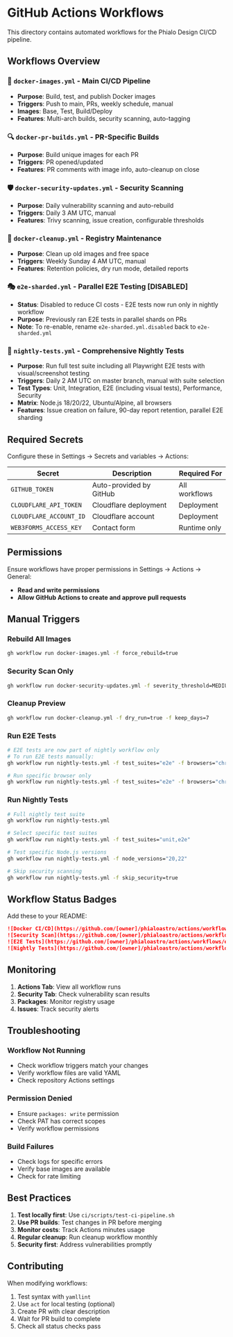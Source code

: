 # GitHub Actions Workflows

This directory contains automated workflows for the Phialo Design CI/CD pipeline.

## Workflows Overview

### 🔨 `docker-images.yml` - Main CI/CD Pipeline
- **Purpose**: Build, test, and publish Docker images
- **Triggers**: Push to main, PRs, weekly schedule, manual
- **Images**: Base, Test, Build/Deploy
- **Features**: Multi-arch builds, security scanning, auto-tagging

### 🔍 `docker-pr-builds.yml` - PR-Specific Builds
- **Purpose**: Build unique images for each PR
- **Triggers**: PR opened/updated
- **Features**: PR comments with image info, auto-cleanup on close

### 🛡️ `docker-security-updates.yml` - Security Scanning
- **Purpose**: Daily vulnerability scanning and auto-rebuild
- **Triggers**: Daily 3 AM UTC, manual
- **Features**: Trivy scanning, issue creation, configurable thresholds

### 🧹 `docker-cleanup.yml` - Registry Maintenance
- **Purpose**: Clean up old images and free space
- **Triggers**: Weekly Sunday 4 AM UTC, manual
- **Features**: Retention policies, dry run mode, detailed reports

### 🎭 `e2e-sharded.yml` - Parallel E2E Testing [DISABLED]
- **Status**: Disabled to reduce CI costs - E2E tests now run only in nightly workflow
- **Purpose**: Previously ran E2E tests in parallel shards on PRs
- **Note**: To re-enable, rename `e2e-sharded.yml.disabled` back to `e2e-sharded.yml`

### 🌙 `nightly-tests.yml` - Comprehensive Nightly Tests
- **Purpose**: Run full test suite including all Playwright E2E tests with visual/screenshot testing
- **Triggers**: Daily 2 AM UTC on master branch, manual with suite selection
- **Test Types**: Unit, Integration, E2E (including visual tests), Performance, Security
- **Matrix**: Node.js 18/20/22, Ubuntu/Alpine, all browsers
- **Features**: Issue creation on failure, 90-day report retention, parallel E2E sharding

## Required Secrets

Configure these in Settings → Secrets and variables → Actions:

| Secret | Description | Required For |
|--------|-------------|--------------|
| `GITHUB_TOKEN` | Auto-provided by GitHub | All workflows |
| `CLOUDFLARE_API_TOKEN` | Cloudflare deployment | Deployment |
| `CLOUDFLARE_ACCOUNT_ID` | Cloudflare account | Deployment |
| `WEB3FORMS_ACCESS_KEY` | Contact form | Runtime only |

## Permissions

Ensure workflows have proper permissions in Settings → Actions → General:
- **Read and write permissions**
- **Allow GitHub Actions to create and approve pull requests**

## Manual Triggers

### Rebuild All Images
```bash
gh workflow run docker-images.yml -f force_rebuild=true
```

### Security Scan Only
```bash
gh workflow run docker-security-updates.yml -f severity_threshold=MEDIUM
```

### Cleanup Preview
```bash
gh workflow run docker-cleanup.yml -f dry_run=true -f keep_days=7
```

### Run E2E Tests
```bash
# E2E tests are now part of nightly workflow only
# To run E2E tests manually:
gh workflow run nightly-tests.yml -f test_suites="e2e" -f browsers="chromium,firefox,webkit"

# Run specific browser only
gh workflow run nightly-tests.yml -f test_suites="e2e" -f browsers="chromium"
```

### Run Nightly Tests
```bash
# Full nightly test suite
gh workflow run nightly-tests.yml

# Select specific test suites
gh workflow run nightly-tests.yml -f test_suites="unit,e2e"

# Test specific Node.js versions
gh workflow run nightly-tests.yml -f node_versions="20,22"

# Skip security scanning
gh workflow run nightly-tests.yml -f skip_security=true
```

## Workflow Status Badges

Add these to your README:

```markdown
![Docker CI/CD](https://github.com/[owner]/phialoastro/actions/workflows/docker-images.yml/badge.svg)
![Security Scan](https://github.com/[owner]/phialoastro/actions/workflows/docker-security-updates.yml/badge.svg)
![E2E Tests](https://github.com/[owner]/phialoastro/actions/workflows/e2e-sharded.yml/badge.svg)
![Nightly Tests](https://github.com/[owner]/phialoastro/actions/workflows/nightly-tests.yml/badge.svg)
```

## Monitoring

1. **Actions Tab**: View all workflow runs
2. **Security Tab**: Check vulnerability scan results
3. **Packages**: Monitor registry usage
4. **Issues**: Track security alerts

## Troubleshooting

### Workflow Not Running
- Check workflow triggers match your changes
- Verify workflow files are valid YAML
- Check repository Actions settings

### Permission Denied
- Ensure `packages: write` permission
- Check PAT has correct scopes
- Verify workflow permissions

### Build Failures
- Check logs for specific errors
- Verify base images are available
- Check for rate limiting

## Best Practices

1. **Test locally first**: Use `ci/scripts/test-ci-pipeline.sh`
2. **Use PR builds**: Test changes in PR before merging
3. **Monitor costs**: Track Actions minutes usage
4. **Regular cleanup**: Run cleanup workflow monthly
5. **Security first**: Address vulnerabilities promptly

## Contributing

When modifying workflows:
1. Test syntax with `yamllint`
2. Use `act` for local testing (optional)
3. Create PR with clear description
4. Wait for PR build to complete
5. Check all status checks pass